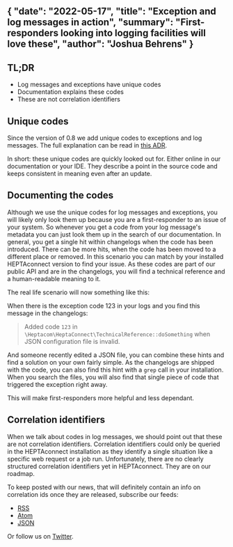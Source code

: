 {
    "date": "2022-05-17",
    "title": "Exception and log messages in action",
    "summary": "First-responders looking into logging facilities will love these",
    "author": "Joshua Behrens"
}
---

## TL;DR

- Log messages and exceptions have unique codes
- Documentation explains these codes
- These are not correlation identifiers


## Unique codes

Since the version of 0.8 we add unique codes to exceptions and log messages.
The full explanation can be read in [this ADR](https://heptaconnect.io/reference/adr/2021-09-06-exception-and-log-message-codes/).

In short: these unique codes are quickly looked out for.
Either online in our documentation or your IDE.
They describe a point in the source code and keeps consistent in meaning even after an update.


## Documenting the codes

Although we use the unique codes for log messages and exceptions, you will likely only look them up because you are a first-responder to an issue of your system.
So whenever you get a code from your log message's metadata you can just look them up in the search of our documentation.
In general, you get a single hit within changelogs when the code has been introduced.
There can be more hits, when the code has been moved to a different place or removed.
In this scenario you can match by your installed HEPTAconnect version to find your issue.
As these codes are part of our public API and are in the changelogs, you will find a technical reference and a human-readable meaning to it.

The real life scenario will now something like this:

When there is the exception code 123 in your logs and you find this message in the changelogs:

> Added code `123` in `\Heptacom\HeptaConnect\TechnicalReference::doSomething` when JSON configuration file is invalid.

And someone recently edited a JSON file, you can combine these hints and find a solution on your own fairly simple.
As the changelogs are shipped with the code, you can also find this hint with a `grep` call in your installation.
When you search the files, you will also find that single piece of code that triggered the exception right away.

This will make first-responders more helpful and less dependant.


## Correlation identifiers

When we talk about codes in log messages, we should point out that these are not correlation identifiers.
Correlation identifiers could only be queried in the HEPTAconnect installation as they identify a single situation like a specific web request or a job run.
Unfortunately, there are no clearly structured correlation identifiers yet in HEPTAconnect.
They are on our roadmap.

To keep posted with our news, that will definitely contain an info on correlation ids once they are released, subscribe our feeds: 

* [RSS](https://heptaconnect.io/news/rss2.xml)
* [Atom](https://heptaconnect.io/news/atom1.xml)
* [JSON](https://heptaconnect.io/news/json1.json)

Or follow us on [Twitter](https://twitter.com/heptacom_gmbh).
